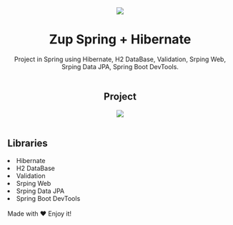 <div align="center">
<img src=https://user-images.githubusercontent.com/61256061/111906876-9e5f2c00-8a31-11eb-8cc5-9a9a8f07b994.png >
</div>

<h1 align="center"> Zup Spring + Hibernate </h1>

<div align="center">
Project in Spring using Hibernate, H2 DataBase, Validation, Srping Web, Srping Data JPA, Spring Boot DevTools.
</div>
</br>

<h2 align="center"> Project </h2>

<div align="center">
<img src=https://user-images.githubusercontent.com/61256061/111907054-6c9a9500-8a32-11eb-9507-d75b2ecfab27.png >
</div>

</br>
<div>
<h2>Libraries</h2>
</div>


<div>
<li><a>Hibernate</a></li>
</div>
<div>
<li><a>H2 DataBase</a></li>
</div>
<div>
<li><a>Validation</a></li>
</div>
<div>
<li><a>Srping Web</a></li>
</div>
<div>
<li><a>Srping Data JPA</a></li>
</div>
<div>
<li><a>Spring Boot DevTools</a></li>
</div>
</br>
<div>Made with ♥ Enjoy it!</div>
